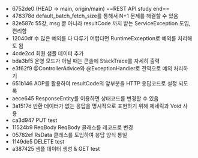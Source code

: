 - 6752de0 (HEAD -> main, origin/main) ==REST API study end==
- 478378d default_batch_fetch_size를 통해서 N+1 문제를 해결할 수 있음
- 82e587c 55강, msg 뿐 아니라 resultCode 까지 받는 ServiceException 도입, 편리함
- 12040df 수 많은 예외를 다 다루기 어렵다면 RuntimeException로 예외를 처리해도 됨
- 4cde2cd 회원 샘플 데이터 추가
- bda3bf5 운영 모드가 아닐 때는 콘솔에 StackTrace를 자세히 출력
- e3f62f9 @ControllerAdvice와 @ExceptionHandler로 전역으로 예외 처리하기
- 651b146 AOP를 활용하여 resultCode의 앞부분을 HTTP 응답코드로 설정 되도록
- aece645 ResponseEntity를 이용하면 상태코드를 변경할 수 있음
- 3a1517d 반환 데이터가 없는 응답을 명시적으로 표현하기 위해 제네릭과 Void 사용
- ca3d947 PUT test
- 11524b9 ReqBody ReqBody 클래스를 레코드로 변경
- 05782ef RsData 클래스를 도입하여 응답 양식 통일
- 1149de5 DELETE test
- a387425 샘플 데이터 생성 & GET test
